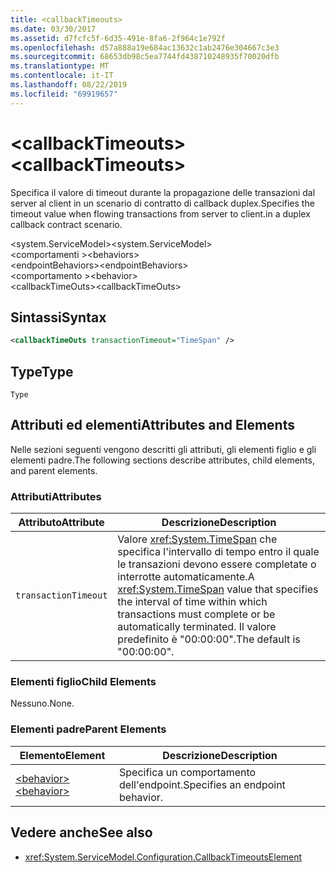 ```yaml
---
title: <callbackTimeouts>
ms.date: 03/30/2017
ms.assetid: d7fcfc5f-6d35-491e-8fa6-2f964c1e792f
ms.openlocfilehash: d57a888a19e684ac13632c1ab2476e304667c3e3
ms.sourcegitcommit: 68653db98c5ea7744fd438710248935f70020dfb
ms.translationtype: MT
ms.contentlocale: it-IT
ms.lasthandoff: 08/22/2019
ms.locfileid: "69919657"
---
```

# <a name="callbacktimeouts"></a><span data-ttu-id="9fa2d-101">\<callbackTimeouts></span><span class="sxs-lookup"><span data-stu-id="9fa2d-101">\<callbackTimeouts></span></span>
<span data-ttu-id="9fa2d-102">Specifica il valore di timeout durante la propagazione delle transazioni dal server al client in un scenario di contratto di callback duplex.</span><span class="sxs-lookup"><span data-stu-id="9fa2d-102">Specifies the timeout value when flowing transactions from server to client.in a duplex callback contract scenario.</span></span>  
  
 <span data-ttu-id="9fa2d-103">\<system.ServiceModel></span><span class="sxs-lookup"><span data-stu-id="9fa2d-103">\<system.ServiceModel></span></span>  
<span data-ttu-id="9fa2d-104">\<comportamenti ></span><span class="sxs-lookup"><span data-stu-id="9fa2d-104">\<behaviors></span></span>  
<span data-ttu-id="9fa2d-105">\<endpointBehaviors></span><span class="sxs-lookup"><span data-stu-id="9fa2d-105">\<endpointBehaviors></span></span>  
<span data-ttu-id="9fa2d-106">\<comportamento ></span><span class="sxs-lookup"><span data-stu-id="9fa2d-106">\<behavior></span></span>  
<span data-ttu-id="9fa2d-107">\<callbackTimeOuts></span><span class="sxs-lookup"><span data-stu-id="9fa2d-107">\<callbackTimeOuts></span></span>  
  
## <a name="syntax"></a><span data-ttu-id="9fa2d-108">Sintassi</span><span class="sxs-lookup"><span data-stu-id="9fa2d-108">Syntax</span></span>  
  
```xml  
<callbackTimeOuts transactionTimeout="TimeSpan" />
```  
  
## <a name="type"></a><span data-ttu-id="9fa2d-109">Type</span><span class="sxs-lookup"><span data-stu-id="9fa2d-109">Type</span></span>  
 `Type`  
  
## <a name="attributes-and-elements"></a><span data-ttu-id="9fa2d-110">Attributi ed elementi</span><span class="sxs-lookup"><span data-stu-id="9fa2d-110">Attributes and Elements</span></span>  
 <span data-ttu-id="9fa2d-111">Nelle sezioni seguenti vengono descritti gli attributi, gli elementi figlio e gli elementi padre.</span><span class="sxs-lookup"><span data-stu-id="9fa2d-111">The following sections describe attributes, child elements, and parent elements.</span></span>  
  
### <a name="attributes"></a><span data-ttu-id="9fa2d-112">Attributi</span><span class="sxs-lookup"><span data-stu-id="9fa2d-112">Attributes</span></span>  
  
|<span data-ttu-id="9fa2d-113">Attributo</span><span class="sxs-lookup"><span data-stu-id="9fa2d-113">Attribute</span></span>|<span data-ttu-id="9fa2d-114">Descrizione</span><span class="sxs-lookup"><span data-stu-id="9fa2d-114">Description</span></span>|  
|---------------|-----------------|  
|`transactionTimeout`|<span data-ttu-id="9fa2d-115">Valore <xref:System.TimeSpan> che specifica l'intervallo di tempo entro il quale le transazioni devono essere completate o interrotte automaticamente.</span><span class="sxs-lookup"><span data-stu-id="9fa2d-115">A <xref:System.TimeSpan> value that specifies the interval of time within which transactions must complete or be automatically terminated.</span></span> <span data-ttu-id="9fa2d-116">Il valore predefinito è "00:00:00".</span><span class="sxs-lookup"><span data-stu-id="9fa2d-116">The default is "00:00:00".</span></span>|  
  
### <a name="child-elements"></a><span data-ttu-id="9fa2d-117">Elementi figlio</span><span class="sxs-lookup"><span data-stu-id="9fa2d-117">Child Elements</span></span>  
 <span data-ttu-id="9fa2d-118">Nessuno.</span><span class="sxs-lookup"><span data-stu-id="9fa2d-118">None.</span></span>  
  
### <a name="parent-elements"></a><span data-ttu-id="9fa2d-119">Elementi padre</span><span class="sxs-lookup"><span data-stu-id="9fa2d-119">Parent Elements</span></span>  
  
|<span data-ttu-id="9fa2d-120">Elemento</span><span class="sxs-lookup"><span data-stu-id="9fa2d-120">Element</span></span>|<span data-ttu-id="9fa2d-121">Descrizione</span><span class="sxs-lookup"><span data-stu-id="9fa2d-121">Description</span></span>|  
|-------------|-----------------|  
|[<span data-ttu-id="9fa2d-122">\<behavior></span><span class="sxs-lookup"><span data-stu-id="9fa2d-122">\<behavior></span></span>](behavior-of-endpointbehaviors.md)|<span data-ttu-id="9fa2d-123">Specifica un comportamento dell'endpoint.</span><span class="sxs-lookup"><span data-stu-id="9fa2d-123">Specifies an endpoint behavior.</span></span>|  
  
## <a name="see-also"></a><span data-ttu-id="9fa2d-124">Vedere anche</span><span class="sxs-lookup"><span data-stu-id="9fa2d-124">See also</span></span>

- <xref:System.ServiceModel.Configuration.CallbackTimeoutsElement>
